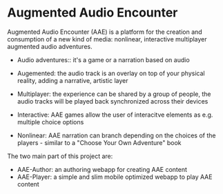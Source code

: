 # Augmented Audio Encounter
Augmented Audio Encounter (AAE) is a platform for the creation and consumption of a new kind of media: nonlinear, interactive multiplayer augmented audio adventures.

- Audio adventures:: it's a game or a narration based on audio

- Augemented: the audio track is an overlay on top of your physical reality, adding a narrative, artistic layer

- Multiplayer: the experience can be shared by a group of people, the audio tracks will be played back synchronized across their devices

- Interactive: AAE games allow the user of interacitve elements as e.g. multiple choice options

- Nonlinear: AAE narration can branch depending on the choices of the players - similar to a "Choose Your Own Adventure" book

The two main part of this project are:

- AAE-Author: an authoring webapp for creating AAE content
- AAE-Player: a simple and slim mobile optimized webapp to play AAE content

